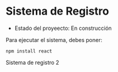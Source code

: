 <h1> Sistema de Registro </h1>

- Estado del proyeecto: En construcción

Para ejecutar el sistema, debes poner: 

```npm install react``` 

Sistema de registro 2
